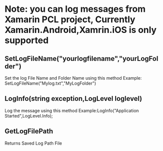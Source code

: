 # Note: you can log messages from Xamarin PCL project, Currently Xamarin.Android,Xamrin.iOS is only supported

## SetLogFileName("yourlogfilename","yourLogFolder")
Set the log File Name and Folder Name using this method Example: SetLogFileName("Mylog.txt","MyLogFolder")

## LogInfo(string exception,LogLevel loglevel)
Log the message using this method Example:LogInfo("Application Started",LogLevel.Info);

## GetLogFilePath
Returns Saved Log Path File

